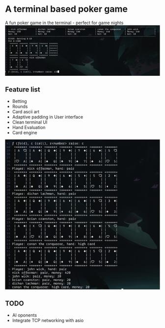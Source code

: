 # A terminal based poker game
A fun poker game in the terminal - perfect for game nights
![Gameplay](diagrams/gameplay.png)
## Feature list
- Betting
- Rounds
- Card ascii art
- Adaptive padding in User interface
- Clean terminal UI
- Hand Evaluation
- Card engine



![EVALUATION](diagrams/evaluation.png)
## TODO
- AI oponents
- Integrate TCP networking with asio
